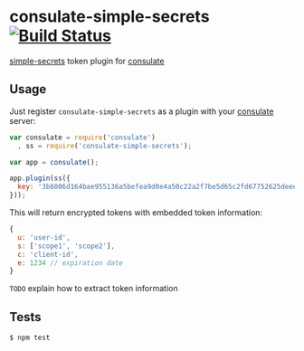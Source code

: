 consulate-simple-secrets [![Build Status](https://travis-ci.org/consulate/consulate-simple-secrets.png?branch=master)](https://travis-ci.org/consulate/consulate-simple-secrets)
========================

[simple-secrets](https://github.com/timshadel/simple-secrets) token plugin for [consulate](https://github.com/consulate/consulate)

Usage
-----

Just register `consulate-simple-secrets` as a plugin with your [consulate](https://github.com/consulate/consulate) server:

```js
var consulate = require('consulate')
  , ss = require('consulate-simple-secrets');

var app = consulate();

app.plugin(ss({
  key: '3b6006d164bae955136a5befea9d0e4a50c22a2f7be5d65c2fd67752625deee3'
}));
```

This will return encrypted tokens with embedded token information:

```js
{
  u: 'user-id',
  s: ['scope1', 'scope2'],
  c: 'client-id',
  e: 1234 // expiration date
}
```

`TODO` explain how to extract token information

Tests
-----

```sh
$ npm test
```
